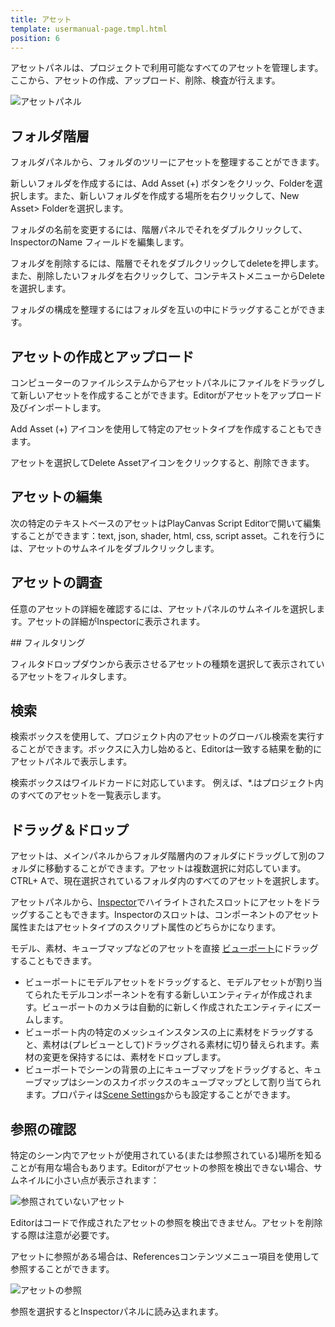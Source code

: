 ```yaml
---
title: アセット
template: usermanual-page.tmpl.html
position: 6
---
```


アセットパネルは、プロジェクトで利用可能なすべてのアセットを管理します。ここから、アセットの作成、アップロード、削除、検査が行えます。

![アセットパネル][1]

## フォルダ階層

フォルダパネルから、フォルダのツリーにアセットを整理することができます。

新しいフォルダを作成するには、Add Asset (+) ボタンをクリック、Folderを選択します。また、新しいフォルダを作成する場所を右クリックして、New Asset> Folderを選択します。

フォルダの名前を変更するには、階層パネルでそれをダブルクリックして、InspectorのName フィールドを編集します。

フォルダを削除するには、階層でそれをダブルクリックしてdeleteを押します。また、削除したいフォルダを右クリックして、コンテキストメニューからDeleteを選択します。

フォルダの構成を整理するにはフォルダを互いの中にドラッグすることができます。

## アセットの作成とアップロード

コンピューターのファイルシステムからアセットパネルにファイルをドラッグして新しいアセットを作成することができます。Editorがアセットをアップロード及びインポートします。

Add Asset (+) アイコンを使用して特定のアセットタイプを作成することもできます。

アセットを選択してDelete Assetアイコンをクリックすると、削除できます。

## アセットの編集

次の特定のテキストベースのアセットはPlayCanvas Script Editorで開いて編集することができます：text, json, shader, html, css, script asset。これを行うには、アセットのサムネイルをダブルクリックします。

## アセットの調査

任意のアセットの詳細を確認するには、アセットパネルのサムネイルを選択します。アセットの詳細がInspectorに表示されます。

## フィルタリング

フィルタドロップダウンから表示させるアセットの種類を選択して表示されているアセットをフィルタします。

## 検索

検索ボックスを使用して、プロジェクト内のアセットのグローバル検索を実行することができます。ボックスに入力し始めると、Editorは一致する結果を動的にアセットパネルで表示します。

検索ボックスはワイルドカードに対応しています。 例えば、*.はプロジェクト内のすべてのアセットを一覧表示します。

## ドラッグ＆ドロップ

アセットは、メインパネルからフォルダ階層内のフォルダにドラッグして別のフォルダに移動することができます。アセットは複数選択に対応しています。CTRL+ Aで、現在選択されているフォルダ内のすべてのアセットを選択します。

アセットパネルから、[Inspector][2]でハイライトされたスロットにアセットをドラッグすることもできます。Inspectorのスロットは、コンポーネントのアセット属性またはアセットタイプのスクリプト属性のどちらかになります。

モデル、素材、キューブマップなどのアセットを直接 [ビューポート][3]にドラッグすることもできます。

* ビューポートにモデルアセットをドラッグすると、モデルアセットが割り当てられたモデルコンポーネントを有する新しいエンティティが作成されます。ビューポートのカメラは自動的に新しく作成されたエンティティにズームします。
* ビューポート内の特定のメッシュインスタンスの上に素材をドラッグすると、素材は(プレビューとして)ドラッグされる素材に切り替えられます。素材の変更を保持するには、素材をドロップします。
* ビューポートでシーンの背景の上にキューブマップをドラッグすると、キューブマップはシーンのスカイボックスのキューブマップとして割り当てられます。プロパティは[Scene Settings][4]からも設定することができます。

## 参照の確認

特定のシーン内でアセットが使用されている(または参照されている)場所を知ることが有用な場合もあります。Editorがアセットの参照を検出できない場合、サムネイルに小さい点が表示されます：

![参照されていないアセット][5]

<div class="alert alert-info">
Editorはコードで作成されたアセットの参照を検出できません。アセットを削除する際は注意が必要です。
</div>

アセットに参照がある場合は、Referencesコンテンツメニュー項目を使用して参照することができます。

![アセットの参照][6]

参照を選択するとInspectorパネルに読み込まれます。

[1]: /images/user-manual/editor/assets-panel.png
[2]: /user-manual/designer/inspector
[3]: /user-manual/designer/viewport
[4]: /user-manual/designer/settings
[5]: /images/user-manual/editor/assets-panel/unreferenced-asset.png
[6]: /images/user-manual/editor/assets-panel/asset-references.png

